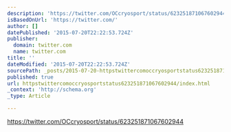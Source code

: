 ```yaml
---
description: 'https://twitter.com/OCcryosport/status/623251871067602944'
isBasedOnUrl: 'https://twitter.com/'
author: []
datePublished: '2015-07-20T22:22:53.724Z'
publisher:
  domain: twitter.com
  name: twitter.com
title: ''
dateModified: '2015-07-20T22:22:53.724Z'
sourcePath: _posts/2015-07-20-httpstwittercomoccryosportstatus623251871067602944.md
published: true
url: httpstwittercomoccryosportstatus623251871067602944/index.html
_context: 'http://schema.org'
_type: Article

---
```

https://twitter.com/OCcryosport/status/623251871067602944